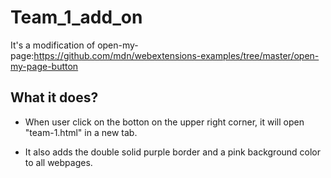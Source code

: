 # Team_1_add_on

It's a modification of open-my-page:https://github.com/mdn/webextensions-examples/tree/master/open-my-page-button

What it does?
-----------------
- When user click on the botton on the upper right corner, it will open "team-1.html" in a new tab.

- It also adds the double solid purple border and a pink background color to all webpages.






